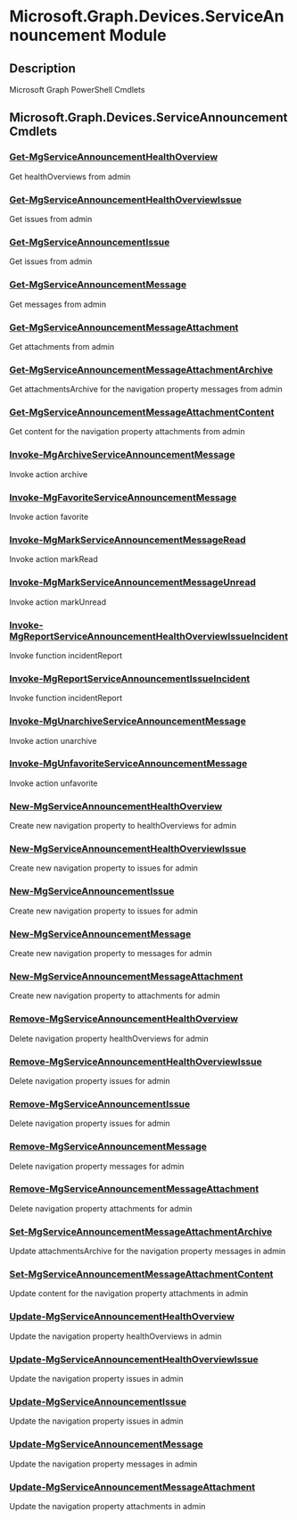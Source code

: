 ﻿---
Module Name: Microsoft.Graph.Devices.ServiceAnnouncement
Module Guid: 48948ae2-85a6-41da-a12a-b1fa65557756
Download Help Link: https://docs.microsoft.com/en-us/powershell/module/microsoft.graph.devices.serviceannouncement
Help Version: 1.0.0.0
Locale: en-US
---

# Microsoft.Graph.Devices.ServiceAnnouncement Module
## Description
Microsoft Graph PowerShell Cmdlets

## Microsoft.Graph.Devices.ServiceAnnouncement Cmdlets
### [Get-MgServiceAnnouncementHealthOverview](Get-MgServiceAnnouncementHealthOverview.md)
Get healthOverviews from admin

### [Get-MgServiceAnnouncementHealthOverviewIssue](Get-MgServiceAnnouncementHealthOverviewIssue.md)
Get issues from admin

### [Get-MgServiceAnnouncementIssue](Get-MgServiceAnnouncementIssue.md)
Get issues from admin

### [Get-MgServiceAnnouncementMessage](Get-MgServiceAnnouncementMessage.md)
Get messages from admin

### [Get-MgServiceAnnouncementMessageAttachment](Get-MgServiceAnnouncementMessageAttachment.md)
Get attachments from admin

### [Get-MgServiceAnnouncementMessageAttachmentArchive](Get-MgServiceAnnouncementMessageAttachmentArchive.md)
Get attachmentsArchive for the navigation property messages from admin

### [Get-MgServiceAnnouncementMessageAttachmentContent](Get-MgServiceAnnouncementMessageAttachmentContent.md)
Get content for the navigation property attachments from admin

### [Invoke-MgArchiveServiceAnnouncementMessage](Invoke-MgArchiveServiceAnnouncementMessage.md)
Invoke action archive

### [Invoke-MgFavoriteServiceAnnouncementMessage](Invoke-MgFavoriteServiceAnnouncementMessage.md)
Invoke action favorite

### [Invoke-MgMarkServiceAnnouncementMessageRead](Invoke-MgMarkServiceAnnouncementMessageRead.md)
Invoke action markRead

### [Invoke-MgMarkServiceAnnouncementMessageUnread](Invoke-MgMarkServiceAnnouncementMessageUnread.md)
Invoke action markUnread

### [Invoke-MgReportServiceAnnouncementHealthOverviewIssueIncident](Invoke-MgReportServiceAnnouncementHealthOverviewIssueIncident.md)
Invoke function incidentReport

### [Invoke-MgReportServiceAnnouncementIssueIncident](Invoke-MgReportServiceAnnouncementIssueIncident.md)
Invoke function incidentReport

### [Invoke-MgUnarchiveServiceAnnouncementMessage](Invoke-MgUnarchiveServiceAnnouncementMessage.md)
Invoke action unarchive

### [Invoke-MgUnfavoriteServiceAnnouncementMessage](Invoke-MgUnfavoriteServiceAnnouncementMessage.md)
Invoke action unfavorite

### [New-MgServiceAnnouncementHealthOverview](New-MgServiceAnnouncementHealthOverview.md)
Create new navigation property to healthOverviews for admin

### [New-MgServiceAnnouncementHealthOverviewIssue](New-MgServiceAnnouncementHealthOverviewIssue.md)
Create new navigation property to issues for admin

### [New-MgServiceAnnouncementIssue](New-MgServiceAnnouncementIssue.md)
Create new navigation property to issues for admin

### [New-MgServiceAnnouncementMessage](New-MgServiceAnnouncementMessage.md)
Create new navigation property to messages for admin

### [New-MgServiceAnnouncementMessageAttachment](New-MgServiceAnnouncementMessageAttachment.md)
Create new navigation property to attachments for admin

### [Remove-MgServiceAnnouncementHealthOverview](Remove-MgServiceAnnouncementHealthOverview.md)
Delete navigation property healthOverviews for admin

### [Remove-MgServiceAnnouncementHealthOverviewIssue](Remove-MgServiceAnnouncementHealthOverviewIssue.md)
Delete navigation property issues for admin

### [Remove-MgServiceAnnouncementIssue](Remove-MgServiceAnnouncementIssue.md)
Delete navigation property issues for admin

### [Remove-MgServiceAnnouncementMessage](Remove-MgServiceAnnouncementMessage.md)
Delete navigation property messages for admin

### [Remove-MgServiceAnnouncementMessageAttachment](Remove-MgServiceAnnouncementMessageAttachment.md)
Delete navigation property attachments for admin

### [Set-MgServiceAnnouncementMessageAttachmentArchive](Set-MgServiceAnnouncementMessageAttachmentArchive.md)
Update attachmentsArchive for the navigation property messages in admin

### [Set-MgServiceAnnouncementMessageAttachmentContent](Set-MgServiceAnnouncementMessageAttachmentContent.md)
Update content for the navigation property attachments in admin

### [Update-MgServiceAnnouncementHealthOverview](Update-MgServiceAnnouncementHealthOverview.md)
Update the navigation property healthOverviews in admin

### [Update-MgServiceAnnouncementHealthOverviewIssue](Update-MgServiceAnnouncementHealthOverviewIssue.md)
Update the navigation property issues in admin

### [Update-MgServiceAnnouncementIssue](Update-MgServiceAnnouncementIssue.md)
Update the navigation property issues in admin

### [Update-MgServiceAnnouncementMessage](Update-MgServiceAnnouncementMessage.md)
Update the navigation property messages in admin

### [Update-MgServiceAnnouncementMessageAttachment](Update-MgServiceAnnouncementMessageAttachment.md)
Update the navigation property attachments in admin

